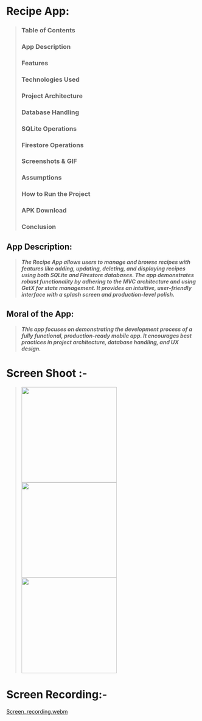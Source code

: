 # Recipe App:

>### Table of Contents
>### App Description
>### Features
>### Technologies Used
>### Project Architecture
>### Database Handling
>### SQLite Operations
>### Firestore Operations
>### Screenshots & GIF
>### Assumptions
>### How to Run the Project
>### APK Download
>### Conclusion

## App Description:
>##### The Recipe App allows users to manage and browse recipes with features like adding, updating, deleting, and displaying recipes using both SQLite and Firestore databases. The app demonstrates robust functionality by adhering to the MVC architecture and using GetX for state management. It provides an intuitive, user-friendly interface with a splash screen and production-level polish.

## Moral of the App:

>##### This app focuses on demonstrating the development process of a fully functional, production-ready mobile app. It encourages best practices in project architecture, database handling, and UX design.

# Screen Shoot :-
><img src = "https://github.com/user-attachments/assets/fcfa782a-7d91-4169-9b84-31a29323131c" width = "250">
><img src = "https://github.com/user-attachments/assets/743d2c4d-ae6b-42bf-830f-08bd0735419c" width = "250">
><img src = "https://github.com/user-attachments/assets/37c04c5f-c8d4-48ad-9619-517fcc16dcdc" width = "250">
# Screen Recording:-
[Screen_recording.webm](https://github.com/user-attachments/assets/accf3a7b-a106-4cb1-b4f4-451d56109cad)
